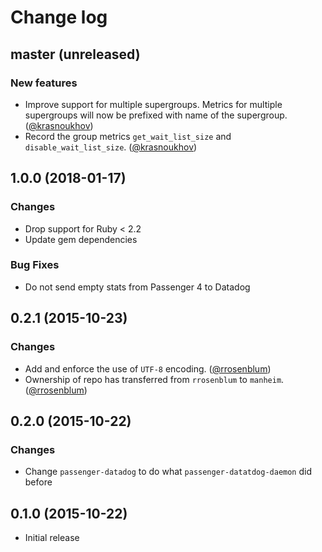 # Change log

## master (unreleased)

### New features

* Improve support for multiple supergroups. Metrics for multiple supergroups will now be prefixed with name of the supergroup. ([@krasnoukhov][])
* Record the group metrics `get_wait_list_size` and `disable_wait_list_size`. ([@krasnoukhov][])


## 1.0.0 (2018-01-17)

### Changes

* Drop support for Ruby < 2.2
* Update gem dependencies

### Bug Fixes

* Do not send empty stats from Passenger 4 to Datadog


## 0.2.1 (2015-10-23)

### Changes

* Add and enforce the use of `UTF-8` encoding. ([@rrosenblum][])
* Ownership of repo has transferred from `rrosenblum` to `manheim`. ([@rrosenblum][])


## 0.2.0 (2015-10-22)

### Changes

* Change `passenger-datadog` to do what `passenger-datatdog-daemon` did before


## 0.1.0 (2015-10-22)

* Initial release

[@rrosenblum]: https://github.com/rrosenblum
[@krasnoukhov]: https://github.com/krasnoukhov
